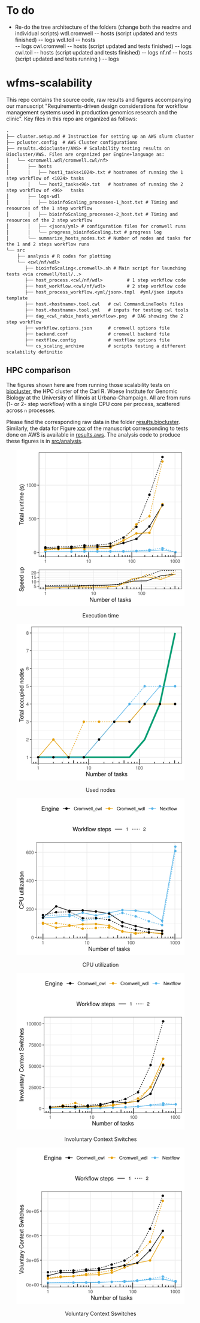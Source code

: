 # To do
- Re-do the tree architecture of the folders (change both the readme and individual scripts)
wdl.cromwell -- hosts (script updated and tests finished) 
	     -- logs
wdl.toil -- hosts  
	 -- logs
cwl.cromwell -- hosts (script updated and tests finished)
	     -- logs
cwl.toil  -- hosts (script updated and tests finished)
          -- logs
nf.nf  -- hosts (script updated and tests running )
       -- logs

# wfms-scalability

This repo contains the source code, raw results and figures accompanying our manuscript "Requirements-driven design considerations for workflow management systems used in production genomics research and the clinic". Key files in this repo are organized as follows:

```
.
├── cluster.setup.md # Instruction for setting up an AWS slurm cluster 
├── pcluster.config  # AWS Cluster configurations 
├── results.<biocluster/AWS> # Scalability testing results on Biocluster/AWS. Files are organized per Engine+language as:
│   └── <cromwell.wdl/cromwell.cwl/nf> 
│       ├── hosts 
│       │   ├── host1_tasks<1024>.txt # hostnames of running the 1 step workflow of <1024> tasks
│       │   └── host2_tasks<96>.txt   # hostnames of running the 2 step workflow of <96>   tasks
│       ├── logs-wdl
│       │   ├── bioinfoScaling_processes-1_host.txt # Timing and resources of the 1 step workflow
│       │   ├── bioinfoScaling_processes-2_host.txt # Timing and resources of the 2 step workflow
│       │   ├── <jsons/yml> # configuration files for cromwell runs
│       │   └── progress_bioinfoScaling.txt # progress log
│       └── summarize_hosts_nodes.txt # Number of nodes and tasks for the 1 and 2 steps workflow runs
└── src
    ├── analysis # R codes for plotting
    └── <cwl/nf/wdl>
       ├── bioinfoScaling<.cromwell>.sh # Main script for launching tests <via cromwell/toil/..>
       ├── host_process.<cwl/nf/wdl>         # 1 step workflow code
       ├── host_workflow.<cwl/nf/wdl>        # 2 step workflow code
       ├── host_process_workflow.<yml/json>.tmpl  #yml/json inputs template 
       ├── host.<hostname>.tool.cwl   # cwl CommandLineTools files
       ├── host.<hostname>.tool.yml   # inputs for testing cwl tools 
       ├── dag_<cwl_rabix_hosts_workflow>.png  # DAG showing the 2 step workflow
       ├── workflow.options.json      # cromwell options file
       ├── backend.conf               # cromwell backend file
       ├── nextflow.config            # nextflow options file 
       └── cs_scaling_archive         # scripts testing a different scalability definitio
```        


## HPC comparison

The figures shown here are from running those scalability tests on [biocluster](https://biocluster2.igb.illinois.edu/), the HPC cluster of the Carl R. Woese Institute for Genomic Biology at the University of Illinois at Urbana-Champaign. All are from runs (1- or 2- step workflow) with a single CPU core per process, scattered across `n` processes.

Please find the corresponding raw data in the folder [results.biocluster](results.biocluster). Similarly, the data for Figure [xxx]() of the manuscript corresponding to tests done on AWS is available in [results.aws](results.aws). The analysis code to produce these figures is in [src/analysis](src/analysis). 


<p align="center">
  <img src="/src/analysis/Execution_time.png" width =450>
</p>
<p align="center">Execution time</p>
    
<p align="center">
    <img src="src/analysis/Execution_nodes.png" width=450 >
</p>
<p align="center">Used nodes</p>

<p align="center">
    <img src="src/analysis/CPU_utilization.png" width=450 >
</p>
<p align="center">CPU utilization</p>

<p align="center">
    <img src="src/analysis/InvoluntaryContextSwitch.png" width=450>
</p>
<p align="center">Involuntary Context Switches</p>

<p align="center">
    <img src="src/analysis/VoluntaryContextSwitch.png" width=450>
</p>
<p align="center">Voluntary Context Sswitches</p>
